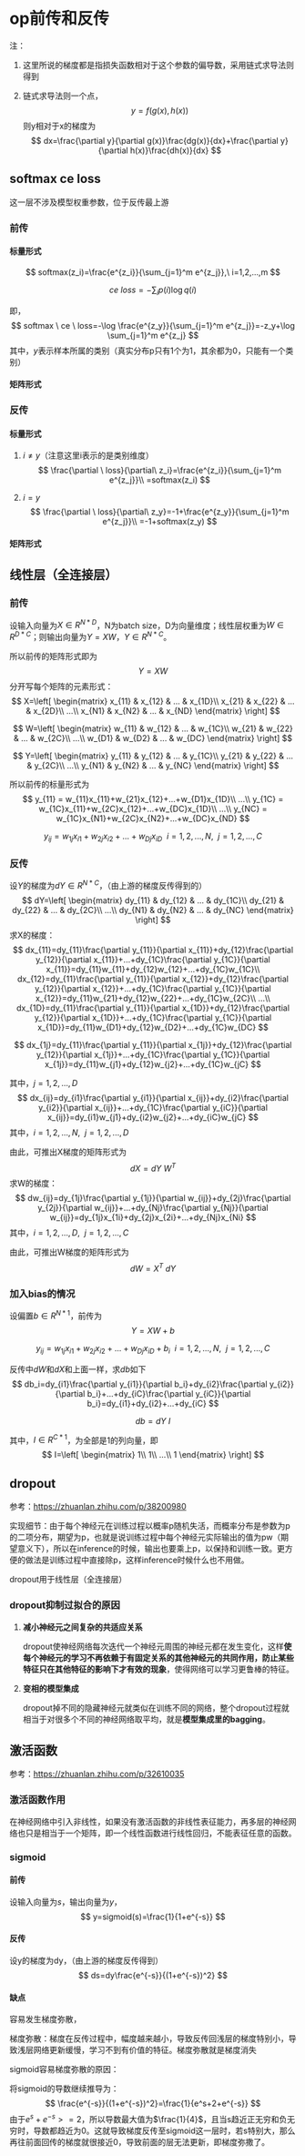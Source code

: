 # op前传和反传

注：

1. 这里所说的梯度都是指损失函数相对于这个参数的偏导数，采用链式求导法则得到

2. 链式求导法则一个点，
   $$
   y=f(g(x),h(x))
   $$
   则y相对于x的梯度为
   $$
   dx=\frac{\partial y}{\partial g(x)}\frac{dg(x)}{dx}+\frac{\partial y}{\partial h(x)}\frac{dh(x)}{dx}
   $$

## softmax ce loss

这一层不涉及模型权重参数，位于反传最上游

### 前传

#### 标量形式

$$
softmax(z_i)=\frac{e^{z_i}}{\sum_{j=1}^m e^{z_j}},\ i=1,2,...,m
$$

$$
ce\ loss = -\sum_i p(i)\log q(i)
$$

即，
$$
softmax \ ce \ loss=-\log \frac{e^{z_y}}{\sum_{j=1}^m e^{z_j}}=-z_y+\log \sum_{j=1}^m e^{z_j}
$$
其中，$y$表示样本所属的类别（真实分布p只有1个为1，其余都为0，只能有一个类别）

#### 矩阵形式

### 反传

#### 标量形式

1. $i\neq y$（注意这里i表示的是类别维度）
   $$
   \frac{\partial \ loss}{\partial\ z_i}=\frac{e^{z_i}}{\sum_{j=1}^m e^{z_j}}\\
   =softmax(z_i)
   $$

2. $i=y$
   $$
   \frac{\partial \ loss}{\partial\ z_y}=-1+\frac{e^{z_y}}{\sum_{j=1}^m e^{z_j}}\\
   =-1+softmax(z_y)
   $$

#### 矩阵形式

## 线性层（全连接层）

### 前传

设输入向量为$X\in R^{N*D}$，N为batch size，D为向量维度；线性层权重为$W\in R^{D*C}$；则输出向量为$Y=XW$，$Y\in R^{N*C}$。

所以前传的矩阵形式即为
$$
Y=XW
$$
分开写每个矩阵的元素形式：
$$
X=\left[
\begin{matrix}
x_{11} & x_{12} & ... & x_{1D}\\
x_{21} & x_{22} & ... & x_{2D}\\
...\\
x_{N1} & x_{N2} & ... & x_{ND}
\end{matrix}
\right]
$$

$$
W=\left[
\begin{matrix}
w_{11} & w_{12} & ... & w_{1C}\\
w_{21} & w_{22} & ... & w_{2C}\\
...\\
w_{D1} & w_{D2} & ... & w_{DC}
\end{matrix}
\right]
$$

$$
Y=\left[
\begin{matrix}
y_{11} & y_{12} & ... & y_{1C}\\
y_{21} & y_{22} & ... & y_{2C}\\
...\\
y_{N1} & y_{N2} & ... & y_{NC}
\end{matrix}
\right]
$$

所以前传的标量形式为
$$
y_{11} = w_{11}x_{11}+w_{21}x_{12}+...+w_{D1}x_{1D}\\
...\\
y_{1C} = w_{1C}x_{11}+w_{2C}x_{12}+...+w_{DC}x_{1D}\\
...\\
y_{NC} = w_{1C}x_{N1}+w_{2C}x_{N2}+...+w_{DC}x_{ND}
$$

$$
y_{ij}=w_{1j}x_{i1}+w_{2j}x_{i2}+...+w_{Dj}x_{iD}\ \ i=1,2,...,N,\ \ j=1,2,...,C
$$

### 反传

设$Y$的梯度为$dY\in R^{N*C}$，（由上游的梯度反传得到的）
$$
dY=\left[
\begin{matrix}
dy_{11} & dy_{12} & ... & dy_{1C}\\
dy_{21} & dy_{22} & ... & dy_{2C}\\
...\\
dy_{N1} & dy_{N2} & ... & dy_{NC}
\end{matrix}
\right]
$$
求X的梯度：
$$
dx_{11}=dy_{11}\frac{\partial y_{11}}{\partial x_{11}}+dy_{12}\frac{\partial y_{12}}{\partial x_{11}}+...+dy_{1C}\frac{\partial y_{1C}}{\partial x_{11}}=dy_{11}w_{11}+dy_{12}w_{12}+...+dy_{1C}w_{1C}\\
dx_{12}=dy_{11}\frac{\partial y_{11}}{\partial x_{12}}+dy_{12}\frac{\partial y_{12}}{\partial x_{12}}+...+dy_{1C}\frac{\partial y_{1C}}{\partial x_{12}}=dy_{11}w_{21}+dy_{12}w_{22}+...+dy_{1C}w_{2C}\\
...\\
dx_{1D}=dy_{11}\frac{\partial y_{11}}{\partial x_{1D}}+dy_{12}\frac{\partial y_{12}}{\partial x_{1D}}+...+dy_{1C}\frac{\partial y_{1C}}{\partial x_{1D}}=dy_{11}w_{D1}+dy_{12}w_{D2}+...+dy_{1C}w_{DC}
$$

$$
dx_{1j}=dy_{11}\frac{\partial y_{11}}{\partial x_{1j}}+dy_{12}\frac{\partial y_{12}}{\partial x_{1j}}+...+dy_{1C}\frac{\partial y_{1C}}{\partial x_{1j}}=dy_{11}w_{j1}+dy_{12}w_{j2}+...+dy_{1C}w_{jC}
$$

其中，$j=1,2,...,D$
$$
dx_{ij}=dy_{i1}\frac{\partial y_{i1}}{\partial x_{ij}}+dy_{i2}\frac{\partial y_{i2}}{\partial x_{ij}}+...+dy_{1C}\frac{\partial y_{iC}}{\partial x_{ij}}=dy_{i1}w_{j1}+dy_{i2}w_{j2}+...+dy_{iC}w_{jC}
$$
其中，$i=1,2,...,N,\ \ j=1,2,...,D$

由此，可推出X梯度的矩阵形式为
$$
dX=dY\ W^T
$$
求W的梯度：
$$
dw_{ij}=dy_{1j}\frac{\partial y_{1j}}{\partial w_{ij}}+dy_{2j}\frac{\partial y_{2j}}{\partial w_{ij}}+...+dy_{Nj}\frac{\partial y_{Nj}}{\partial w_{ij}}=dy_{1j}x_{1i}+dy_{2j}x_{2i}+...+dy_{Nj}x_{Ni}
$$
其中，$i=1,2,...,D,\ \ j=1,2,...,C$

由此，可推出W梯度的矩阵形式为
$$
dW=X^T\ dY
$$

### 加入bias的情况

设偏置$b\in R^{N*1}$，前传为
$$
Y=XW+b
$$

$$
y_{ij}=w_{1j}x_{i1}+w_{2j}x_{i2}+...+w_{Dj}x_{iD}+b_i\ \ i=1,2,...,N,\ \ j=1,2,...,C
$$

反传中$dW$和$dX$和上面一样，求$db$如下
$$
db_i=dy_{i1}\frac{\partial y_{i1}}{\partial b_i}+dy_{i2}\frac{\partial y_{i2}}{\partial b_i}+...+dy_{iC}\frac{\partial y_{iC}}{\partial b_i}=dy_{i1}+dy_{i2}+...+dy_{iC}
$$

$$
db=dY\ I
$$

其中，$I\in R^{C*1}$，为全部是1的列向量，即
$$
I=\left[
\begin{matrix}
1\\
1\\
...\\
1
\end{matrix}
\right]
$$

## dropout

参考：https://zhuanlan.zhihu.com/p/38200980

实现细节：由于每个神经元在训练过程以概率p随机失活，而概率分布是参数为p的二项分布，期望为p，也就是说训练过程中每个神经元实际输出的值为pw（期望意义下），所以在inference的时候，输出也要乘上p，以保持和训练一致。更方便的做法是训练过程中直接除p，这样inference时候什么也不用做。

dropout用于线性层（全连接层）

### dropout抑制过拟合的原因

1. **减小神经元之间复杂的共适应关系**

   dropout使神经网络每次迭代一个神经元周围的神经元都在发生变化，这样**使每个神经元的学习不再依赖于有固定关系的其他神经元的共同作用，防止某些特征只在其他特征的影响下才有效的现象**，使得网络可以学习更鲁棒的特征。

2. **变相的模型集成**

   dropout掉不同的隐藏神经元就类似在训练不同的网络，整个dropout过程就相当于对很多个不同的神经网络取平均，就是**模型集成里的bagging**。

## 激活函数

参考：https://zhuanlan.zhihu.com/p/32610035

### 激活函数作用

在神经网络中引入非线性，如果没有激活函数的非线性表征能力，再多层的神经网络也只是相当于一个矩阵，即一个线性函数进行线性回归，不能表征任意的函数。

### sigmoid

#### 前传

设输入向量为$s$，输出向量为$y$，
$$
y=sigmoid(s)=\frac{1}{1+e^{-s}}
$$

#### 反传

设y的梯度为dy，（由上游的梯度反传得到）
$$
ds=dy\frac{e^{-s}}{(1+e^{-s})^2}
$$

#### 缺点

容易发生梯度弥散，

梯度弥散：梯度在反传过程中，幅度越来越小，导致反传回浅层的梯度特别小，导致浅层网络更新缓慢，学习不到有价值的特征。梯度弥散就是梯度消失

sigmoid容易梯度弥散的原因：

将sigmoid的导数继续推导为：
$$
\frac{e^{-s}}{(1+e^{-s})^2}=\frac{1}{e^s+2+e^{-s}}
$$
由于$e^{s}+e^{-s}>=2$，所以导数最大值为$\frac{1}{4}$，且当s趋近正无穷和负无穷时，导数都趋近为0。这就导致梯度反传至sigmoid这一层时，若s特别大，那么再往前面回传的梯度就很接近0，导致前面的层无法更新，即梯度弥撒了。